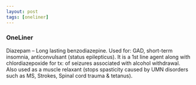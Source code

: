 ```yaml
---
layout: post
tags: [oneliner]
---
```



### OneLiner

Diazepam – Long lasting benzodiazepine. Used for: GAD, short-term insomnia, anticonvulsant (status epilepticus). It is a 1st line agent along with chlordiazepoxide for tx: of seizures associated with alcohol withdrawal. Also used as a muscle relaxant (stops spasticity caused by UMN disorders such as MS, Strokes, Spinal cord trauma & tetanus).
